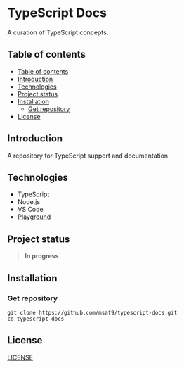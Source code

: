<h1> TypeScript Docs </h1>
A curation of TypeScript concepts.

## Table of contents

- [Table of contents](#table-of-contents)
- [Introduction](#introduction)
- [Technologies](#technologies)
- [Project status](#project-status)
- [Installation](#installation)
  - [Get repository](#get-repository)
- [License](#license)

## Introduction

<p>A repository for TypeScript support and documentation.</p>

## Technologies

- TypeScript
- Node.js
- VS Code
- [Playground](https://www.typescriptlang.org/play)

## Project status

> **In progress**

## Installation

### Get repository

```git
git clone https://github.com/msaf9/typescript-docs.git
cd typescript-docs
```

## License

[LICENSE](LICENSE)